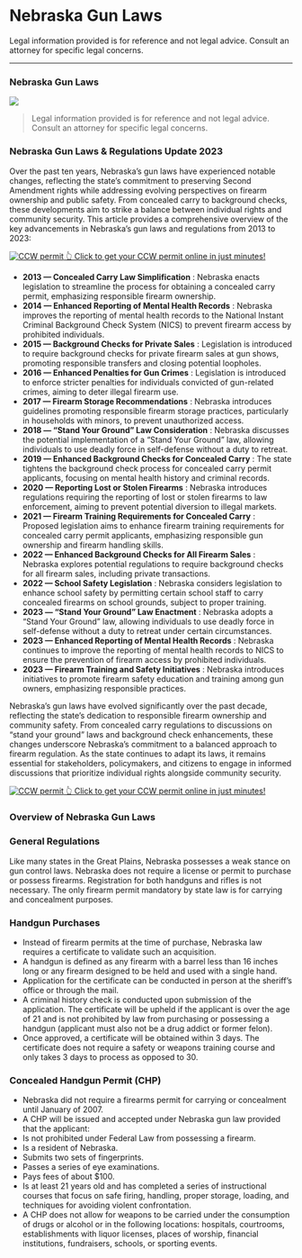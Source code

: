 # Nebraska Gun Laws

Legal information provided is for reference and not legal advice. Consult an attorney for specific legal concerns. 

* * *

### Nebraska Gun Laws

![](https://cdn-images-1.medium.com/max/1200/1*Tz4yTSCTAJAjbbwZxWKkOQ.png)

> Legal information provided is for reference and not legal advice. Consult an attorney for specific legal concerns.

### Nebraska Gun Laws & Regulations Update 2023

Over the past ten years, Nebraska’s gun laws have experienced notable changes, reflecting the state’s commitment to preserving Second Amendment rights while addressing evolving perspectives on firearm ownership and public safety. From concealed carry to background checks, these developments aim to strike a balance between individual rights and community security. This article provides a comprehensive overview of the key advancements in Nebraska’s gun laws and regulations from 2013 to 2023:

<a href="https://serp.ly/ccw">
<div>
    <img src="https://cdn-images-1.medium.com/max/1200/1*aCmvRhaa5Xjz4zDZxHzAjg.png" alt="CCW permit">
    👆 Click to get your CCW permit online in just minutes!
</div>
</a>

  * **2013 — Concealed Carry Law Simplification** : Nebraska enacts legislation to streamline the process for obtaining a concealed carry permit, emphasizing responsible firearm ownership.
  * **2014 — Enhanced Reporting of Mental Health Records** : Nebraska improves the reporting of mental health records to the National Instant Criminal Background Check System (NICS) to prevent firearm access by prohibited individuals.
  * **2015 — Background Checks for Private Sales** : Legislation is introduced to require background checks for private firearm sales at gun shows, promoting responsible transfers and closing potential loopholes.
  * **2016 — Enhanced Penalties for Gun Crimes** : Legislation is introduced to enforce stricter penalties for individuals convicted of gun-related crimes, aiming to deter illegal firearm use.
  * **2017 — Firearm Storage Recommendations** : Nebraska introduces guidelines promoting responsible firearm storage practices, particularly in households with minors, to prevent unauthorized access.
  * **2018 — “Stand Your Ground” Law Consideration** : Nebraska discusses the potential implementation of a “Stand Your Ground” law, allowing individuals to use deadly force in self-defense without a duty to retreat.
  * **2019 — Enhanced Background Checks for Concealed Carry** : The state tightens the background check process for concealed carry permit applicants, focusing on mental health history and criminal records.
  * **2020 — Reporting Lost or Stolen Firearms** : Nebraska introduces regulations requiring the reporting of lost or stolen firearms to law enforcement, aiming to prevent potential diversion to illegal markets.
  * **2021 — Firearm Training Requirements for Concealed Carry** : Proposed legislation aims to enhance firearm training requirements for concealed carry permit applicants, emphasizing responsible gun ownership and firearm handling skills.
  * **2022 — Enhanced Background Checks for All Firearm Sales** : Nebraska explores potential regulations to require background checks for all firearm sales, including private transactions.
  * **2022 — School Safety Legislation** : Nebraska considers legislation to enhance school safety by permitting certain school staff to carry concealed firearms on school grounds, subject to proper training.
  * **2023 — “Stand Your Ground” Law Enactment** : Nebraska adopts a “Stand Your Ground” law, allowing individuals to use deadly force in self-defense without a duty to retreat under certain circumstances.
  * **2023 — Enhanced Reporting of Mental Health Records** : Nebraska continues to improve the reporting of mental health records to NICS to ensure the prevention of firearm access by prohibited individuals.
  * **2023 — Firearm Training and Safety Initiatives** : Nebraska introduces initiatives to promote firearm safety education and training among gun owners, emphasizing responsible practices.



Nebraska’s gun laws have evolved significantly over the past decade, reflecting the state’s dedication to responsible firearm ownership and community safety. From concealed carry regulations to discussions on “stand your ground” laws and background check enhancements, these changes underscore Nebraska’s commitment to a balanced approach to firearm regulation. As the state continues to adapt its laws, it remains essential for stakeholders, policymakers, and citizens to engage in informed discussions that prioritize individual rights alongside community security.


<a href="https://serp.ly/ccw">
<div>
    <img src="https://cdn-images-1.medium.com/max/1200/1*TMCVgNoKp2NAtvLSAMkaJg.png" alt="CCW permit">
    👆 Click to get your CCW permit online in just minutes!
</div>
</a>


### Overview of Nebraska Gun Laws

### General Regulations

Like many states in the Great Plains, Nebraska possesses a weak stance on gun control laws. Nebraska does not require a license or permit to purchase or possess firearms. Registration for both handguns and rifles is not necessary. The only firearm permit mandatory by state law is for carrying and concealment purposes.

### Handgun Purchases

  * Instead of firearm permits at the time of purchase, Nebraska law requires a certificate to validate such an acquisition.
  * A handgun is defined as any firearm with a barrel less than 16 inches long or any firearm designed to be held and used with a single hand.
  * Application for the certificate can be conducted in person at the sheriff’s office or through the mail.
  * A criminal history check is conducted upon submission of the application. The certificate will be upheld if the applicant is over the age of 21 and is not prohibited by law from purchasing or possessing a handgun (applicant must also not be a drug addict or former felon).
  * Once approved, a certificate will be obtained within 3 days. The certificate does not require a safety or weapons training course and only takes 3 days to process as opposed to 30.




### Concealed Handgun Permit (CHP)

  * Nebraska did not require a firearms permit for carrying or concealment until January of 2007.
  * A CHP will be issued and accepted under Nebraska gun law provided that the applicant:
  * Is not prohibited under Federal Law from possessing a firearm.
  * Is a resident of Nebraska.
  * Submits two sets of fingerprints.
  * Passes a series of eye examinations.
  * Pays fees of about $100.
  * Is at least 21 years old and has completed a series of instructional courses that focus on safe firing, handling, proper storage, loading, and techniques for avoiding violent confrontation.
  * A CHP does not allow for weapons to be carried under the consumption of drugs or alcohol or in the following locations: hospitals, courtrooms, establishments with liquor licenses, places of worship, financial institutions, fundraisers, schools, or sporting events.



